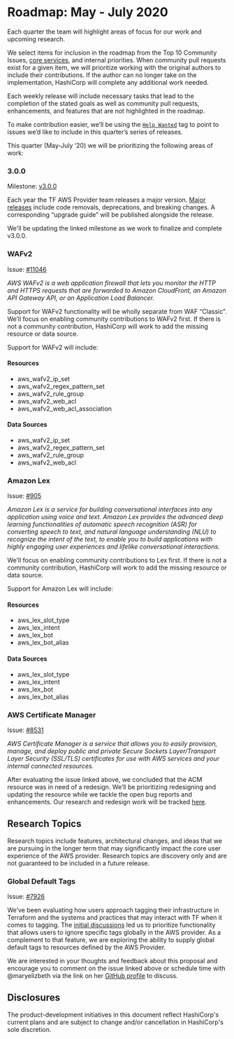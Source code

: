 # Roadmap: May - July 2020

Each quarter the team will highlight areas of focus for our work and upcoming research.

We select items for inclusion in the roadmap from the Top 10 Community Issues, [core services](../CORE_SERVICES.md), and internal priorities. When community pull requests exist for a given item, we will prioritize working with the original authors to include their contributions. If the author can no longer take on the implementation, HashiCorp will complete any additional work needed. 

Each weekly release will include necessary tasks that lead to the completion of the stated goals as well as community pull requests, enhancements, and features that are not highlighted in the roadmap.

To make contribution easier, we’ll be using the [`Help Wanted`](https://github.com/terraform-providers/terraform-provider-aws/labels/help%20wanted) tag to point to issues we’d like to include in this quarter’s series of releases.

This quarter (May-July ‘20) we will be prioritizing the following areas of work:

### 3.0.0

Milestone: [v3.0.0](https://github.com/terraform-providers/terraform-provider-aws/milestone/70)

Each year the TF AWS Provider team releases a major version. [Major releases](https://www.terraform.io/docs/extend/best-practices/versioning.html#example-major-number-increments) include code removals, deprecations, and breaking changes. A corresponding “upgrade guide” will be published alongside the release. 

We'll be updating the linked milestone as we work to finalize and complete v3.0.0.

### WAFv2

Issue: [#11046](https://github.com/terraform-providers/terraform-provider-aws/issues/11046)

_AWS WAFv2 is a web application firewall that lets you monitor the HTTP and HTTPS requests that are forwarded to Amazon CloudFront, an Amazon API Gateway API, or an Application Load Balancer._

Support for WAFv2 functionality will be wholly separate from WAF “Classic”. We’ll focus on enabling community contributions to WAFv2 first. If there is not a community contribution, HashiCorp will work to add the missing resource or data source.

Support for WAFv2 will include:

#### Resources

* aws_wafv2_ip_set
* aws_wafv2_regex_pattern_set
* aws_wafv2_rule_group
* aws_wafv2_web_acl
* aws_wafv2_web_acl_association

#### Data Sources

* aws_wafv2_ip_set
* aws_wafv2_regex_pattern_set
* aws_wafv2_rule_group
* aws_wafv2_web_acl

### Amazon Lex

Issue: [#905](https://github.com/terraform-providers/terraform-provider-aws/issues/905)

_Amazon Lex is a service for building conversational interfaces into any application using voice and text. Amazon Lex provides the advanced deep learning functionalities of automatic speech recognition (ASR) for converting speech to text, and natural language understanding (NLU) to recognize the intent of the text, to enable you to build applications with highly engaging user experiences and lifelike conversational interactions._

We’ll focus on enabling community contributions to Lex first. If there is not a community contribution, HashiCorp will work to add the missing resource or data source.

Support for Amazon Lex will include:

#### Resources

* aws_lex_slot_type
* aws_lex_intent
* aws_lex_bot
* aws_lex_bot_alias

#### Data Sources

* aws_lex_slot_type
* aws_lex_intent
* aws_lex_bot
* aws_lex_bot_alias

### AWS Certificate Manager

Issue: [#8531](https://github.com/terraform-providers/terraform-provider-aws/issues/8531)

_AWS Certificate Manager is a service that allows you to easily provision, manage, and deploy public and private Secure Sockets Layer/Transport Layer Security (SSL/TLS) certificates for use with AWS services and your internal connected resources._

After evaluating the issue linked above, we concluded that the ACM resource was in need of a redesign. We’ll be prioritizing redesigning and updating the resource while we tackle the open bug reports and enhancements. Our research and redesign work will be tracked [here](https://github.com/terraform-providers/terraform-provider-aws/issues/13053).

## Research Topics

Research topics include features, architectural changes, and ideas that we are pursuing in the longer term that may significantly impact the core user experience of the AWS provider. Research topics are discovery only and are not guaranteed to be included in a future release.

### Global Default Tags

Issue: [#7926](https://github.com/terraform-providers/terraform-provider-aws/issues/7926)

We’ve been evaluating how users approach tagging their infrastructure in Terraform and the systems and practices that may interact with TF when it comes to tagging. The [initial discussions](https://github.com/hashicorp/terraform/issues/20866) led us to prioritize functionality that allows users to ignore specific tags globally in the AWS provider. As a complement to that feature, we are exploring the ability to supply global default tags to resources defined by the AWS Provider.

We are interested in your thoughts and feedback about this proposal and encourage you to comment on the issue linked above or schedule time with @maryelizbeth via the link on her [GitHub profile](https://github.com/maryelizbeth) to discuss.

## Disclosures

The product-development initiatives in this document reflect HashiCorp's current plans and are subject to change and/or cancellation in HashiCorp's sole discretion.

